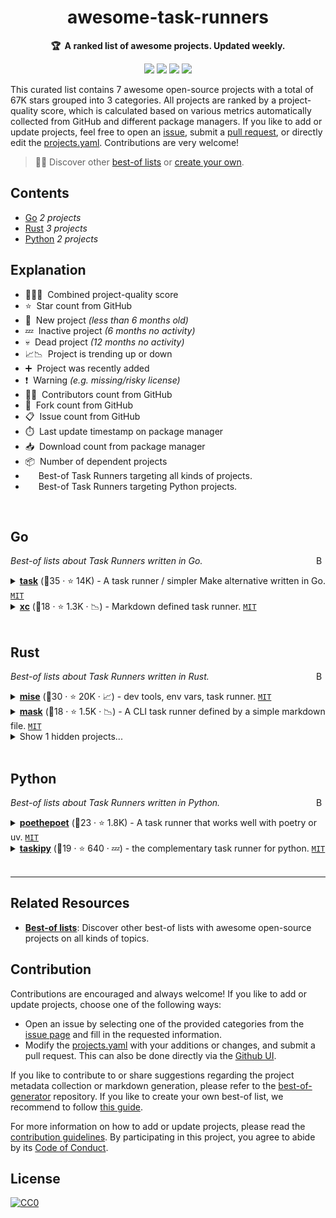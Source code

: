 <!-- markdownlint-disable -->
<h1 align="center">
    awesome-task-runners
    <br>
</h1>

<p align="center">
    <strong>🏆&nbsp; A ranked list of awesome projects. Updated weekly.</strong>
</p>

<p align="center">
    <a href="https://best-of.org" title="Best-of Badge"><img src="http://bit.ly/3o3EHNN"></a>
    <a href="#Contents" title="Project Count"><img src="https://img.shields.io/badge/projects-7-blue.svg?color=5ac4bf"></a>
    <a href="#Contribution" title="Contributions are welcome"><img src="https://img.shields.io/badge/contributions-welcome-green.svg"></a>
    <a href="https://github.com/hasansezertasan/awesome-task-runners/releases" title="Best-of Updates"><img src="https://img.shields.io/github/release-date/hasansezertasan/awesome-task-runners?color=green&label=updated"></a>
</p>

This curated list contains 7 awesome open-source projects with a total of 67K stars grouped into 3 categories. All projects are ranked by a project-quality score, which is calculated based on various metrics automatically collected from GitHub and different package managers. If you like to add or update projects, feel free to open an [issue](https://github.com/hasansezertasan/awesome-task-runners/issues/new/choose), submit a [pull request](https://github.com/hasansezertasan/awesome-task-runners/pulls), or directly edit the [projects.yaml](https://github.com/hasansezertasan/awesome-task-runners/edit/main/projects.yaml). Contributions are very welcome!

> 🧙‍♂️  Discover other [best-of lists](https://best-of.org) or [create your own](https://github.com/best-of-lists/best-of/blob/main/create-best-of-list.md).

## Contents

- [Go](#go) _2 projects_
- [Rust](#rust) _3 projects_
- [Python](#python) _2 projects_

## Explanation
- 🥇🥈🥉&nbsp; Combined project-quality score
- ⭐️&nbsp; Star count from GitHub
- 🐣&nbsp; New project _(less than 6 months old)_
- 💤&nbsp; Inactive project _(6 months no activity)_
- 💀&nbsp; Dead project _(12 months no activity)_
- 📈📉&nbsp; Project is trending up or down
- ➕&nbsp; Project was recently added
- ❗️&nbsp; Warning _(e.g. missing/risky license)_
- 👨‍💻&nbsp; Contributors count from GitHub
- 🔀&nbsp; Fork count from GitHub
- 📋&nbsp; Issue count from GitHub
- ⏱️&nbsp; Last update timestamp on package manager
- 📥&nbsp; Download count from package manager
- 📦&nbsp; Number of dependent projects
- <img src="https://images.icon-icons.com/510/PNG/512/heart_icon-icons.com_50374.png" style="display:inline;" width="13" height="13">&nbsp; Best-of Task Runners targeting all kinds of projects.
- <img src="https://www.python.org/static/favicon.ico" style="display:inline;" width="13" height="13">&nbsp; Best-of Task Runners targeting Python projects.

<br>

## Go

<a href="#contents"><img align="right" width="15" height="15" src="https://git.io/JtehR" alt="Back to top"></a>

_Best-of lists about Task Runners written in Go._

<details><summary><b><a href="https://github.com/go-task/task">task</a></b> (🥇35 ·  ⭐ 14K) - A task runner / simpler Make alternative written in Go. <code><a href="http://bit.ly/34MBwT8">MIT</a></code> <code><img src="https://images.icon-icons.com/510/PNG/512/heart_icon-icons.com_50374.png" style="display:inline;" width="13" height="13"></code></summary>

- [GitHub](https://github.com/go-task/task) (👨‍💻 220 · 🔀 730 · 📥 30M · 📦 430 · 📋 1.2K - 29% open · ⏱️ 23.09.2025):

	```
	git clone https://github.com/go-task/task
	```
</details>
<details><summary><b><a href="https://github.com/joerdav/xc">xc</a></b> (🥉18 ·  ⭐ 1.3K · 📉) - Markdown defined task runner. <code><a href="http://bit.ly/34MBwT8">MIT</a></code> <code><img src="https://images.icon-icons.com/510/PNG/512/heart_icon-icons.com_50374.png" style="display:inline;" width="13" height="13"></code></summary>

- [GitHub](https://github.com/joerdav/xc) (👨‍💻 15 · 🔀 32 · 📥 64K · 📋 52 - 28% open · ⏱️ 10.07.2025):

	```
	git clone https://github.com/joerdav/xc
	```
</details>
<br>

## Rust

<a href="#contents"><img align="right" width="15" height="15" src="https://git.io/JtehR" alt="Back to top"></a>

_Best-of lists about Task Runners written in Rust._

<details><summary><b><a href="https://github.com/jdx/mise">mise</a></b> (🥉30 ·  ⭐ 20K · 📈) - dev tools, env vars, task runner. <code><a href="http://bit.ly/34MBwT8">MIT</a></code> <code><img src="https://images.icon-icons.com/510/PNG/512/heart_icon-icons.com_50374.png" style="display:inline;" width="13" height="13"></code></summary>

- [GitHub](https://github.com/jdx/mise) (👨‍💻 320 · 🔀 650 · 📥 1.3M · ⏱️ 02.10.2025):

	```
	git clone https://github.com/jdx/mise
	```
</details>
<details><summary><b><a href="https://github.com/jacobdeichert/mask">mask</a></b> (🥉18 ·  ⭐ 1.5K · 📉) - A CLI task runner defined by a simple markdown file. <code><a href="http://bit.ly/34MBwT8">MIT</a></code> <code><img src="https://images.icon-icons.com/510/PNG/512/heart_icon-icons.com_50374.png" style="display:inline;" width="13" height="13"></code></summary>

- [GitHub](https://github.com/jacobdeichert/mask) (👨‍💻 16 · 🔀 55 · 📥 53K · 📦 41 · 📋 66 - 21% open · ⏱️ 15.07.2025):

	```
	git clone https://github.com/jacobdeichert/mask
	```
</details>
<details><summary>Show 1 hidden projects...</summary>

- <b><a href="https://github.com/casey/just">just</a></b> (🥇33 ·  ⭐ 28K) - Just a command runner. <code><a href="https://tldrlegal.com/search?q=CC0-1.0">❗️CC0-1.0</a></code> <code><img src="https://images.icon-icons.com/510/PNG/512/heart_icon-icons.com_50374.png" style="display:inline;" width="13" height="13"></code>
</details>
<br>

## Python

<a href="#contents"><img align="right" width="15" height="15" src="https://git.io/JtehR" alt="Back to top"></a>

_Best-of lists about Task Runners written in Python._

<details><summary><b><a href="https://github.com/nat-n/poethepoet">poethepoet</a></b> (🥇23 ·  ⭐ 1.8K) - A task runner that works well with poetry or uv. <code><a href="http://bit.ly/34MBwT8">MIT</a></code> <code><img src="https://www.python.org/static/favicon.ico" style="display:inline;" width="13" height="13"></code></summary>

- [GitHub](https://github.com/nat-n/poethepoet) (👨‍💻 39 · 🔀 67 · 📥 620 · 📦 6K · 📋 140 - 11% open · ⏱️ 11.08.2025):

	```
	git clone https://github.com/nat-n/poethepoet
	```
</details>
<details><summary><b><a href="https://github.com/taskipy/taskipy">taskipy</a></b> (🥉19 ·  ⭐ 640 · 💤) - the complementary task runner for python. <code><a href="http://bit.ly/34MBwT8">MIT</a></code> <code><img src="https://www.python.org/static/favicon.ico" style="display:inline;" width="13" height="13"></code></summary>

- [GitHub](https://github.com/taskipy/taskipy) (👨‍💻 14 · 🔀 25 · 📦 7.8K · 📋 37 - 24% open · ⏱️ 26.11.2024):

	```
	git clone https://github.com/taskipy/taskipy
	```
</details>

---

## Related Resources

- [**Best-of lists**](https://best-of.org): Discover other best-of lists with awesome open-source projects on all kinds of topics.

## Contribution

Contributions are encouraged and always welcome! If you like to add or update projects, choose one of the following ways:

- Open an issue by selecting one of the provided categories from the [issue page](https://github.com/hasansezertasan/awesome-task-runners/issues/new/choose) and fill in the requested information.
- Modify the [projects.yaml](https://github.com/hasansezertasan/awesome-task-runners/blob/main/projects.yaml) with your additions or changes, and submit a pull request. This can also be done directly via the [Github UI](https://github.com/hasansezertasan/awesome-task-runners/edit/main/projects.yaml).

If you like to contribute to or share suggestions regarding the project metadata collection or markdown generation, please refer to the [best-of-generator](https://github.com/best-of-lists/best-of-generator) repository. If you like to create your own best-of list, we recommend to follow [this guide](https://github.com/best-of-lists/best-of/blob/main/create-best-of-list.md).

For more information on how to add or update projects, please read the [contribution guidelines](https://github.com/hasansezertasan/awesome-task-runners/blob/main/CONTRIBUTING.md). By participating in this project, you agree to abide by its [Code of Conduct](https://github.com/hasansezertasan/awesome-task-runners/blob/main/.github/CODE_OF_CONDUCT.md).

## License

[![CC0](https://mirrors.creativecommons.org/presskit/buttons/88x31/svg/by-sa.svg)](https://creativecommons.org/licenses/by-sa/4.0/)

